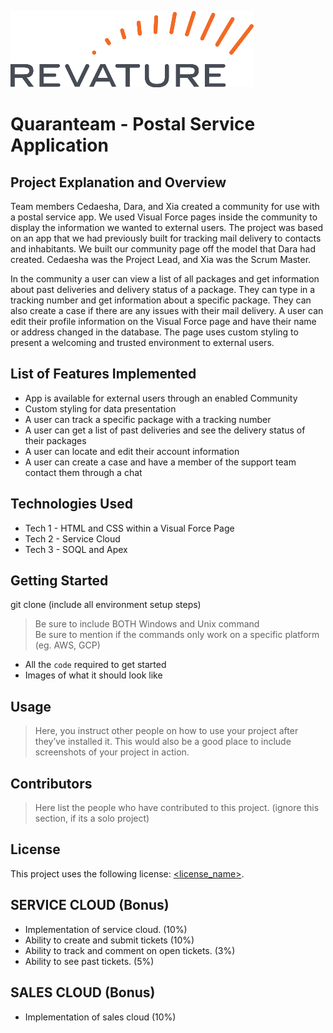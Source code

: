 ![Revature Logo](./Revature%20Logo.png "Revature Logo")

# Quaranteam - Postal Service Application

## Project Explanation and Overview
Team members Cedaesha, Dara, and Xia created a community for use with a postal service app. We used Visual Force pages inside the community to display the information we wanted to external users. The project was based on an app that we had previously built for tracking mail delivery to contacts and inhabitants. We built our community page off the model that Dara had created. Cedaesha was the Project Lead, and Xia was the Scrum Master. 

In the community a user can view a list of all packages and get information about past deliveries and delivery status of a package. They can type in a tracking number and get information about a specific package. They can also create a case if there are any issues with their mail delivery. A user can edit their profile information on the Visual Force page and have their name or address changed in the database. The page uses custom styling to present a welcoming and trusted environment to external users.  

## List of Features Implemented

* App is available for external users through an enabled Community
* Custom styling for data presentation
* A user can track a specific package with a tracking number
* A user can get a list of past deliveries and see the delivery status of their packages
* A user can locate and edit their account information
* A user can create a case and have a member of the support team contact them through a chat

## Technologies Used

* Tech 1 - HTML and CSS within a Visual Force Page
* Tech 2 - Service Cloud
* Tech 3 - SOQL and Apex

## Getting Started
   
git clone 
(include all environment setup steps)

> Be sure to include BOTH Windows and Unix command  
> Be sure to mention if the commands only work on a specific platform (eg. AWS, GCP)

- All the `code` required to get started
- Images of what it should look like

## Usage

> Here, you instruct other people on how to use your project after they’ve installed it. This would also be a good place to include screenshots of your project in action.

## Contributors

> Here list the people who have contributed to this project. (ignore this section, if its a solo project)

## License

This project uses the following license: [<license_name>](<link>).

## SERVICE CLOUD (Bonus)
*	Implementation of service cloud. (10%)
  *	Ability to create and submit tickets (10%)
  *	Ability to track and comment on open tickets. (3%)
  *	Ability to see past tickets. (5%)
## SALES CLOUD (Bonus)
*	Implementation of sales cloud (10%)
